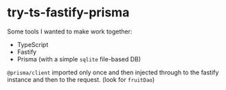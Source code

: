 # try-ts-fastify-prisma

Some tools I wanted to make work together:
 - TypeScript
 - Fastify
 - Prisma (with a simple `sqlite` file-based DB)

`@prisma/client` imported only once and then injected through to the fastify instance and then to the request. (look for `fruitDao`)
